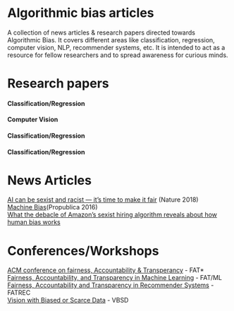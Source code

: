 # Algorithmic bias articles
A collection of news articles & research papers directed towards Algorithmic Bias. It covers different areas like classification, regression, computer vision, NLP, recommender systems, etc. It is intended to act as a resource for fellow researchers and to spread awareness for curious minds.  

# Research papers
#### Classification/Regression
#### Computer Vision
#### Classification/Regression
#### Classification/Regression
# News Articles
  [AI can be sexist and racist — it’s time to make it fair](https://www.nature.com/articles/d41586-018-05707-8) (Nature 2018) <br />
  [Machine Bias](https://www.propublica.org/article/machine-bias-risk-assessments-in-criminal-sentencing)(Propublica 2016) <br />
  [What the debacle of Amazon’s sexist hiring algorithm reveals about how human bias works](https://scroll.in/article/900722/what-the-debacle-of-amazons-sexist-hiring-algorithm-reveals-about-how-human-bias-works)
  
# Conferences/Workshops
[ACM conference on fairness, Accountability & Transperancy](https://fatconference.org/) - FAT* <br />
[Fairness, Accountability, and Transparency in Machine Learning](http://www.fatml.org/) - FAT/ML <br />
[Fairness, Accountability and Transparency in Recommender Systems](https://piret.gitlab.io/fatrec2018/) - FATREC <br />
[Vision with Biased or Scarce Data](https://vbsd2018.github.io/) - VBSD <br />


